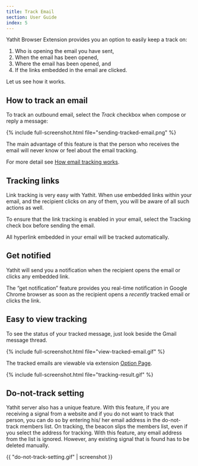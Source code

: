 ```yaml
---
title: Track Email
section: User Guide
index: 5
---
```


Yathit Browser Extension provides you an option to easily keep a track on:

1. Who is opening the email you have sent, 
2. When the email has been opened, 
3. Where the email has been opened, and 
4. If the links embedded in the email are clicked. 

Let us see how it works.

## How to track an email

To track an outbound email, select the *Track* checkbox when compose or reply a message: 

{% include full-screenshot.html file="sending-tracked-email.png" %}
<br/>

The main advantage of this feature is that the person who receives the email will never know or feel about the email tracking.

For more detail see [How email tracking works](how-email-tracking-work.html). 

## Tracking links

Link tracking is very easy with Yathit. When use embedded links within your email, and the recipient clicks on any of them, you will be aware of all such actions as well.

To ensure that the link tracking is enabled in your email, select the Tracking check box before sending the email. 

All hyperlink embedded in your email will be tracked automatically.

## Get notified

Yathit will send you a notification when the recipient opens the email or clicks any embedded link.

The “get notification” feature provides you real-time notification in Google Chrome browser as soon as the recipient opens a *recently* tracked email or clicks the link.

## Easy to view tracking

To see the status of your tracked message, just look beside the Gmail message thread.

{% include full-screenshot.html file="view-tracked-email.gif" %}
<br/>

The tracked emails are viewable via extension [Option Page](chrome-extension://ldikiokclnbceabnlbkabmcacpiednop/option-page.html).


{% include full-screenshot.html file="tracking-result.gif" %}

## Do-not-track setting

Yathit server also has a unique feature. With this feature, if you are receiving a signal from a website and if you do not want to track that person, you can do so by entering his/ her email address in the do-not-track members list. On tracking, the beacon slips the members list, even if you select the address for tracking. With this feature, any email address from the list is ignored. However, any existing signal that is found has to be deleted manually.

{{ "do-not-track-setting.gif" | screenshot }}

